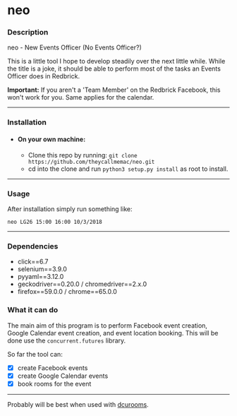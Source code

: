# neo

### Description
neo - New Events Officer (No Events Officer?)

This is a little tool I hope to develop steadily over the next little while. While the title is a joke, it should be able to perform most of the tasks an Events Officer does in Redbrick.

__Important:__ If you aren't a 'Team Member' on the Redbrick Facebook, this won't work for you. Same applies for the calendar.

---

### Installation

- #### On your own machine:
    - Clone this repo by running:
    ```git clone https://github.com/theycallmemac/neo.git```
    - cd into the clone and run ```python3 setup.py install``` as root to install.

---

### Usage
After installation simply run something like:

```neo LG26 15:00 16:00 10/3/2018```

---

### Dependencies
- click==6.7
- selenium==3.9.0
- pyyaml==3.12.0
- geckodriver==0.20.0 / chromedriver==2.x.0
- firefox==59.0.0 / chrome==65.0.0

### What it can do
The main aim of this program is to perform Facebook event creation, Google Calendar event creation, and event location booking. This will be done use the ```concurrent.futures``` library.

So far the tool can:

- [x] create Facebook events
- [x] create Google Calendar events
- [x] book rooms for the event

---

Probably will be best when used with [dcurooms](https://github.com/theycallmemac/dcurooms).
